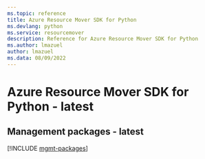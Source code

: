 ```yaml
---
ms.topic: reference
title: Azure Resource Mover SDK for Python
ms.devlang: python
ms.service: resourcemover
description: Reference for Azure Resource Mover SDK for Python
ms.author: lmazuel
author: lmazuel
ms.data: 08/09/2022
---
```

# Azure Resource Mover SDK for Python - latest

## Management packages - latest
[!INCLUDE [mgmt-packages](resource-mover-mgmt-index.md)]